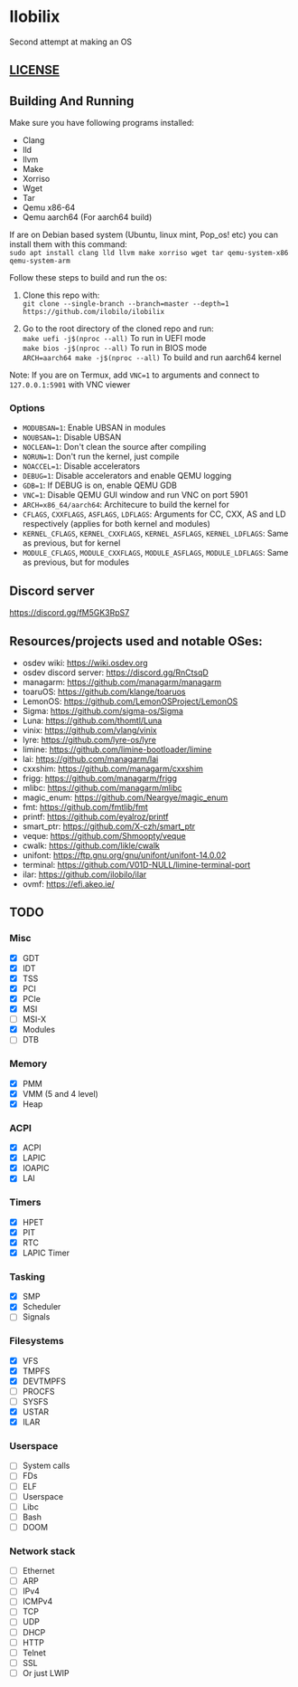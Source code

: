 <!-- # Kernel project v2 -->
<!-- # MINUX Is Not Unix -->
<!-- # MOSINUX OS Is Not Unix -->
# Ilobilix
Second attempt at making an OS

## [LICENSE](LICENSE)

## Building And Running

Make sure you have following programs installed:
* Clang
* lld
* llvm
* Make
* Xorriso
* Wget
* Tar
* Qemu x86-64
* Qemu aarch64 (For aarch64 build)

If are on Debian based system (Ubuntu, linux mint, Pop_os! etc) you can install them with this command:\
``sudo apt install clang lld llvm make xorriso wget tar qemu-system-x86 qemu-system-arm``

Follow these steps to build and run the os:
1. Clone this repo with:\
``git clone --single-branch --branch=master --depth=1 https://github.com/ilobilo/ilobilix``

2. Go to the root directory of the cloned repo and run:\
``make uefi -j$(nproc --all)`` To run in UEFI mode\
``make bios -j$(nproc --all)`` To run in BIOS mode\
``ARCH=aarch64 make -j$(nproc --all)`` To build and run aarch64 kernel

Note: If you are on Termux, add ``VNC=1`` to arguments and connect to ``127.0.0.1:5901`` with VNC viewer

### Options
* ``MODUBSAN=1``: Enable UBSAN in modules
* ``NOUBSAN=1``: Disable UBSAN
* ``NOCLEAN=1``: Don't clean the source after compiling
* ``NORUN=1``: Don't run the kernel, just compile
* ``NOACCEL=1``: Disable accelerators
* ``DEBUG=1``: Disable accelerators and enable QEMU logging
* ``GDB=1``: If DEBUG is on, enable QEMU GDB
* ``VNC=1``: Disable QEMU GUI window and run VNC on port 5901
* ``ARCH=x86_64/aarch64``: Architecure to build the kernel for
* ``CFLAGS``, ``CXXFLAGS``, ``ASFLAGS``, ``LDFLAGS``: Arguments for CC, CXX, AS and LD respectively (applies for both kernel and modules)
* ``KERNEL_CFLAGS``, ``KERNEL_CXXFLAGS``, ``KERNEL_ASFLAGS``, ``KERNEL_LDFLAGS``: Same as previous, but for kernel
* ``MODULE_CFLAGS``, ``MODULE_CXXFLAGS``, ``MODULE_ASFLAGS``, ``MODULE_LDFLAGS``: Same as previous, but for modules

## Discord server
https://discord.gg/fM5GK3RpS7

## Resources/projects used and notable OSes:
* osdev wiki: https://wiki.osdev.org
* osdev discord server: https://discord.gg/RnCtsqD
* managarm: https://github.com/managarm/managarm
* toaruOS: https://github.com/klange/toaruos
* LemonOS: https://github.com/LemonOSProject/LemonOS
* Sigma: https://github.com/sigma-os/Sigma
* Luna: https://github.com/thomtl/Luna
* vinix: https://github.com/vlang/vinix
* lyre: https://github.com/lyre-os/lyre
* limine: https://github.com/limine-bootloader/limine
* lai: https://github.com/managarm/lai
* cxxshim: https://github.com/managarm/cxxshim
* frigg: https://github.com/managarm/frigg
* mlibc: https://github.com/managarm/mlibc
* magic_enum: https://github.com/Neargye/magic_enum
* fmt: https://github.com/fmtlib/fmt
* printf: https://github.com/eyalroz/printf
* smart_ptr: https://github.com/X-czh/smart_ptr
* veque: https://github.com/Shmoopty/veque
* cwalk: https://github.com/likle/cwalk
* unifont: https://ftp.gnu.org/gnu/unifont/unifont-14.0.02
* terminal: https://github.com/V01D-NULL/limine-terminal-port
* ilar: https://github.com/ilobilo/ilar
* ovmf: https://efi.akeo.ie/

## TODO

### Misc
- [x] GDT
- [x] IDT
- [x] TSS
- [x] PCI
- [x] PCIe
- [x] MSI
- [ ] MSI-X
- [x] Modules
- [ ] DTB

### Memory
- [x] PMM
- [x] VMM (5 and 4 level)
- [x] Heap

### ACPI
- [x] ACPI
- [x] LAPIC
- [x] IOAPIC
- [x] LAI

<!-- ### Device drivers
#### Audio
- [ ] PC speaker
- [ ] AC97
- [ ] SB16

#### I/O
- [ ] PS/2 Keyboard
- [ ] PS/2 Mouse
- [x] COM

#### VMs
- [ ] VMWare Tools
- [ ] VBox Guest Additions
- [ ] Virtio

#### Storage
- [ ] FDC
- [ ] IDE
- [ ] SATA
- [ ] NVMe
- [ ] Virtio block

#### Network
- [ ] RTL8139
- [ ] RTL8169
- [ ] E1000
- [ ] Virtio network

#### USB
- [ ] UHCI
- [ ] OHCI
- [ ] EHCI
- [ ] XHCI -->

### Timers
- [x] HPET
- [x] PIT
- [x] RTC
- [x] LAPIC Timer

### Tasking
- [x] SMP
- [x] Scheduler
- [ ] Signals

<!-- ### Partition tables
- [ ] MBR
- [ ] GPT -->

### Filesystems
- [x] VFS
- [x] TMPFS
- [x] DEVTMPFS
- [ ] PROCFS
- [ ] SYSFS
- [x] USTAR
- [x] ILAR
<!-- - [ ] Ext2
- [ ] Fat32
- [ ] ISO9660
- [ ] NTFS -->

### Userspace
- [ ] System calls
- [ ] FDs
- [ ] ELF
- [ ] Userspace
- [ ] Libc
- [ ] Bash
- [ ] DOOM

### Network stack
- [ ] Ethernet
- [ ] ARP
- [ ] IPv4
- [ ] ICMPv4
- [ ] TCP
- [ ] UDP
- [ ] DHCP
- [ ] HTTP
- [ ] Telnet
- [ ] SSL
- [ ] Or just LWIP